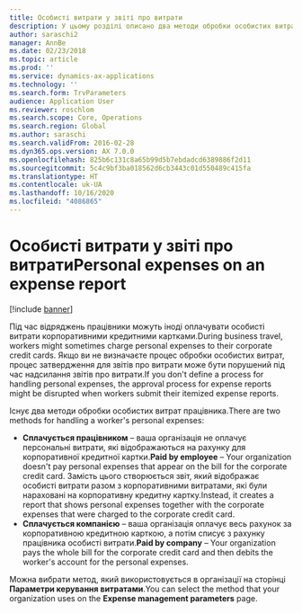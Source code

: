```yaml
---
title: Особисті витрати у звіті про витрати
description: У цьому розділі описано два методи обробки особистих витрат працівника у Microsoft Dynamics 365 Finance.
author: saraschi2
manager: AnnBe
ms.date: 02/23/2018
ms.topic: article
ms.prod: ''
ms.service: dynamics-ax-applications
ms.technology: ''
ms.search.form: TrvParameters
audience: Application User
ms.reviewer: roschlom
ms.search.scope: Core, Operations
ms.search.region: Global
ms.author: saraschi
ms.search.validFrom: 2016-02-28
ms.dyn365.ops.version: AX 7.0.0
ms.openlocfilehash: 825b6c131c8a65b99d5b7ebdadcd6389886f2d11
ms.sourcegitcommit: 5c4c9bf3ba018562d6cb3443c01d550489c415fa
ms.translationtype: HT
ms.contentlocale: uk-UA
ms.lasthandoff: 10/16/2020
ms.locfileid: "4086865"
---
```

# <a name="personal-expenses-on-an-expense-report"></a><span data-ttu-id="48140-103">Особисті витрати у звіті про витрати</span><span class="sxs-lookup"><span data-stu-id="48140-103">Personal expenses on an expense report</span></span>

[!include [banner](../includes/banner.md)]

<span data-ttu-id="48140-104">Під час відряджень працівники можуть іноді оплачувати особисті витрати корпоративними кредитними картками.</span><span class="sxs-lookup"><span data-stu-id="48140-104">During business travel, workers might sometimes charge personal expenses to their corporate credit cards.</span></span> <span data-ttu-id="48140-105">Якщо ви не визначаєте процес обробки особистих витрат, процес затвердження для звітів про витрати може бути порушений під час надсилання звітів про витрати.</span><span class="sxs-lookup"><span data-stu-id="48140-105">If you don't define a process for handling personal expenses, the approval process for expense reports might be disrupted when workers submit their itemized expense reports.</span></span> 

<span data-ttu-id="48140-106">Існує два методи обробки особистих витрат працівника.</span><span class="sxs-lookup"><span data-stu-id="48140-106">There are two methods for handling a worker's personal expenses:</span></span>

- <span data-ttu-id="48140-107">**Сплачується працівником** – ваша організація не оплачує персональні витрати, які відображаються на рахунку для корпоративної кредитної картки.</span><span class="sxs-lookup"><span data-stu-id="48140-107">**Paid by employee** – Your organization doesn't pay personal expenses that appear on the bill for the corporate credit card.</span></span> <span data-ttu-id="48140-108">Замість цього створюється звіт, який відображає особисті витрати разом з корпоративними витратами, які були нараховані на корпоративну кредитну картку.</span><span class="sxs-lookup"><span data-stu-id="48140-108">Instead, it creates a report that shows personal expenses together with the corporate expenses that were charged to the corporate credit card.</span></span>
- <span data-ttu-id="48140-109">**Сплачується компанією** – ваша організація оплачує весь рахунок за корпоративною кредитною карткою, а потім списує з рахунку працівника особисті витрати.</span><span class="sxs-lookup"><span data-stu-id="48140-109">**Paid by company** – Your organization pays the whole bill for the corporate credit card and then debits the worker's account for the personal expenses.</span></span>

<span data-ttu-id="48140-110">Можна вибрати метод, який використовується в організації на сторінці **Параметри керування витратами**.</span><span class="sxs-lookup"><span data-stu-id="48140-110">You can select the method that your organization uses on the **Expense management parameters** page.</span></span>
